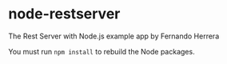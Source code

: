 # node-restserver

The Rest Server with Node.js example app by Fernando Herrera

You must run `npm install` to rebuild the Node packages.
